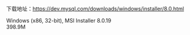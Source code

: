 下载地址：https://dev.mysql.com/downloads/windows/installer/8.0.html

Windows (x86, 32-bit), MSI Installer	8.0.19	
398.9M	


